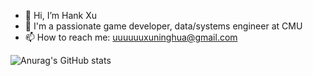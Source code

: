 - 👋 Hi, I’m Hank Xu
- 👀 I'm a passionate game developer, data/systems engineer at CMU
- 📫 How to reach me: uuuuuuxuninghua@gmail.com

![Anurag's GitHub stats](https://github-readme-stats.vercel.app/api?username=anuraghazra&show_icons=true&theme=dracula)
